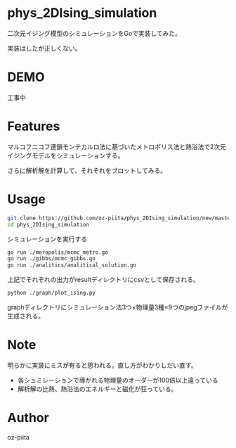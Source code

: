 # phys_2DIsing_simulation

二次元イジング模型のシミュレーションをGoで実装してみた。

実装はしたが正しくない。


# DEMO

工事中

# Features

マルコフニコフ連鎖モンテカルロ法に基づいたメトロポリス法と熱浴法で2次元イジングモデルをシミュレーションする。

さらに解析解を計算して、それぞれをプロットしてみる。


# Usage


```bash
git clone https://github.com/oz-piita/phys_2DIsing_simulation/new/master
cd phys_2DIsing_simulation
```

シミュレーションを実行する
```bash
go run ./meropolis/mcmc_metro.go
go run ./gibbs/mcmc_gibbs.go
go run ./analitics/analitical_solution.go
```
上記でそれぞれの出力がresultディレクトリにcsvとして保存される。
```bash
python ./graph/plot_ising.py
```
graphディレクトリにシミュレーション法3つ×物理量3種=9つのjpegファイルが生成される。

# Note

明らかに実装にミスが有ると思われる。直し方がわかりしだい直す。
* 各シュミレーションで導かれる物理量のオーダーが100倍以上違っている
* 解析解の比熱、熱浴法のエネルギーと磁化が狂っている。


# Author

oz-piita
